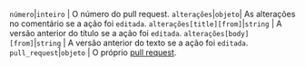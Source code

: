`número`|`inteiro` | O número do pull request. `alterações`|`objeto`| As alterações no comentário se a ação foi `editada`. `alterações[title][from]`|`string` | A versão anterior do título se a ação foi `editada`. `alterações[body][from]`|`string` | A versão anterior do texto se a ação foi `editada`. `pull_request`|`objeto` | O próprio [pull request](/rest/reference/pulls).
